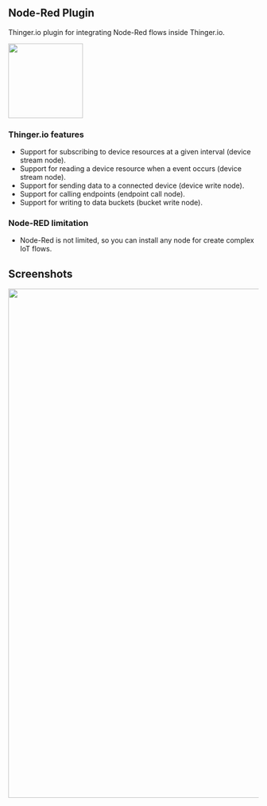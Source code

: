 ## Node-Red Plugin

Thinger.io plugin for integrating Node-Red flows inside Thinger.io.

<img src="https://user-images.githubusercontent.com/1141353/57460672-dada7200-7275-11e9-91d1-11cdb560c758.png" width="150px">

### Thinger.io features

* Support for subscribing to device resources at a given interval (device stream node).
* Support for reading a device resource when a event occurs (device stream node).
* Support for sending data to a connected device (device write node).
* Support for calling endpoints (endpoint call node).
* Support for writing to data buckets (bucket write node).

### Node-RED limitation

* Node-Red is not limited, so you can install any node for create complex IoT flows. 


## Screenshots

<img src="https://user-images.githubusercontent.com/1141353/57460918-4d4b5200-7276-11e9-8d1e-856f7a0d2f81.png" width="1024px">

